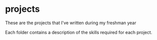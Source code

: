 # projects
These are the projects that I've written during my freshman year

Each folder contains a description of the skills required for each project.
